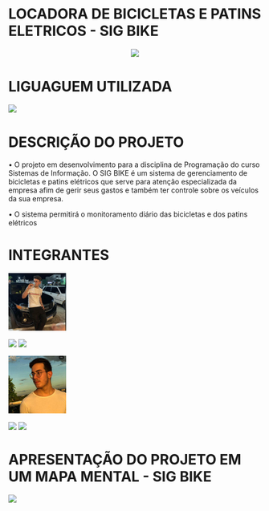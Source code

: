 
<h1 align="left">LOCADORA DE BICICLETAS E PATINS ELETRICOS - SIG BIKE</h1>

<p align="center">
<img src="http://img.shields.io/static/v1?label=STATUS&message=EM%20DESENVOLVIMENTO&color=GREEN&style=for-the-badge"/>
</p>

<h1 align="left">LIGUAGUEM UTILIZADA</h1>

<p align="left">
<img src="https://img.shields.io/badge/C-00599C?style=for-the-badge&logo=c&logoColor=white"
</p>

<h1 align="left">DESCRIÇÃO DO PROJETO</h1>

• O projeto em desenvolvimento para a disciplina de Programação do curso Sistemas de Informação. O SIG BIKE é um sistema de gerenciamento de bicicletas e patins elétricos que serve para atenção especializada da empresa afim de gerir seus gastos e também ter controle sobre os veículos da sua empresa.

• O sistema permitirá o monitoramento diário das bicicletas e dos patins elétricos


<h1 align="left">INTEGRANTES</h1>


<img src="https://github.com/Lima404/Locadora-de-bicicletas-e-patins-eletricos/blob/main/imagens/87135960.jpg" width=115/>

[<img src = "https://img.shields.io/badge/GitHub-100000?style=for-the-badge&logo=github&logoColor=white">](https://github.com/Lima404)
<img src="https://img.shields.io/badge/WhatsApp-25D366?style=for-the-badge&logo=whatsapp&logoColor=white" />

<img src="https://github.com/Lima404/Locadora-de-bicicletas-e-patins-eletricos/blob/main/imagens/102674727.jpg" width=115/>

[<img src ="https://img.shields.io/badge/GitHub-100000?style=for-the-badge&logo=github&logoColor=white">](https://github.com/ErickBezerrar)
<img src="https://img.shields.io/badge/WhatsApp-25D366?style=for-the-badge&logo=whatsapp&logoColor=white" />


<h1 align="left">APRESENTAÇÃO DO PROJETO EM UM MAPA MENTAL - SIG BIKE</h1>

[<img src = "https://img.shields.io/badge/Markdown-000000?style=for-the-badge&logo=markdown&logoColor=white">](https://lucid.app/lucidspark/0963cc5e-d476-4cef-8ff3-eca54b3245a6/edit?invitationId=inv_ca4db195-dcd7-48dd-ba61-f0fa85212af7#)
